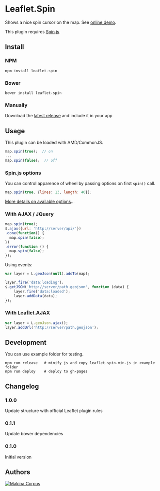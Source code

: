 Leaflet.Spin
============

Shows a nice spin cursor on the map. See [online demo](http://makinacorpus.github.io/Leaflet.Spin/).

This plugin requires [Spin.js](http://fgnass.github.com/spin.js/).



Install
-----

### NPM

```
npm install leaflet-spin
```

### Bower

```
bower install leaflet-spin
```

### Manually

Download the [latest release](https://github.com/makinacorpus/Leaflet.Spin/releases/tag/1.0.0) and include it in your app


Usage
-----

This plugin can be loaded with AMD/CommonJS.

```javascript
map.spin(true);  // on
...
map.spin(false);  // off
```

### Spin.js options

You can control apparence of wheel by passing options on first ``spin()`` call.

```javascript
map.spin(true, {lines: 13, length: 40});
```

[More details on available options](http://fgnass.github.io/spin.js/)...


### With AJAX / JQuery

```javascript
map.spin(true);
$.ajax({url: 'http://server/api/'})
.done(function() {
  map.spin(false);
})
.error(function () {
  map.spin(false);
});
```


Using events:

```javascript
var layer = L.geoJson(null).addTo(map);

layer.fire('data:loading');
$.getJSON('http://server/path.geojson', function (data) {
    layer.fire('data:loaded');
    layer.addData(data);
});
```

### With [Leaflet.AJAX](https://github.com/calvinmetcalf/leaflet-ajax/)

```javascript
var layer = L.geoJson.ajax();
layer.addUrl('http://server/path.geojson');
```

Development
-----

You can use example folder for testing.

```
npm run release   # minify js and copy leaflet.spin.min.js in example folder
npm run deploy    # deploy to gh-pages
```


Changelog
-----

### 1.0.0
Update structure with official Leaflet plugin rules

### 0.1.1
Update bower dependencies

### 0.1.0
Initial version



Authors
-------

[![Makina Corpus](http://depot.makina-corpus.org/public/logo.gif)](http://makinacorpus.com)

